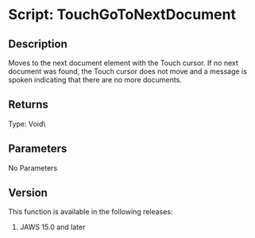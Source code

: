# Script: TouchGoToNextDocument

## Description

Moves to the next document element with the Touch cursor. If no next
document was found, the Touch cursor does not move and a message is
spoken indicating that there are no more documents.

## Returns

Type: Void\

## Parameters

No Parameters

## Version

This function is available in the following releases:

1.  JAWS 15.0 and later
